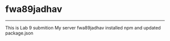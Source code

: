 # fwa89jadhav
---
This is Lab 9 submition 
My server fwa89jadhav
installed npm and updated package.json
